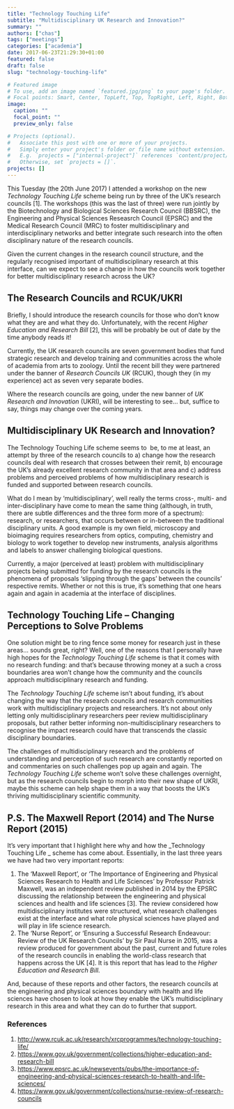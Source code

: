 ```yaml
---
title: "Technology Touching Life"
subtitle: "Multidisciplinary UK Research and Innovation?"
summary: ""
authors: ["chas"]
tags: ["meetings"]
categories: ["academia"]
date: 2017-06-23T21:29:30+01:00
featured: false
draft: false
slug: "technology-touching-life"

# Featured image
# To use, add an image named `featured.jpg/png` to your page's folder.
# Focal points: Smart, Center, TopLeft, Top, TopRight, Left, Right, BottomLeft, Bottom, BottomRight.
image:
  caption: ""
  focal_point: ""
  preview_only: false

# Projects (optional).
#   Associate this post with one or more of your projects.
#   Simply enter your project's folder or file name without extension.
#   E.g. `projects = ["internal-project"]` references `content/project/deep-learning/index.md`.
#   Otherwise, set `projects = []`.
projects: []
---
```

This Tuesday (the 20th June 2017) I attended a workshop on the new _Technology Touching Life_ scheme being run by three of the UK&#8217;s research councils [1]. The workshops (this was the last of three) were run jointly by the Biotechnology and Biological Sciences Research Council (BBSRC), the Engineering and Physical Sciences Reseasrch Council (EPSRC) and the Medical Research Council (MRC) to foster multidisciplinary and interdisciplinary networks and better integrate such research into the often disciplinary nature of the research councils.

Given the current changes in the research council structure, and the regularly recognised important of multidisciplinary research at this interface, can we expect to see a change in how the councils work together for better multidisciplinary research across the UK?

<!--more-->

## The Research Councils and RCUK/UKRI

Briefly, I should introduce the research councils for those who don&#8217;t know what they are and what they do. Unfortunately, with the recent _Higher Education and Research Bill_ [2], this will be probably be out of date by the time anybody reads it!

Currently, the UK research councils are seven government bodies that fund strategic research and develop training and communities across the whole of academia from arts to zoology. Until the recent bill they were partnered under the banner of _Research Councils UK_ (RCUK), though they (in my experience) act as seven very separate bodies.

Where the research councils are going, under the new banner of _UK Research and Innovation_ (UKRI), will be interesting to see&#8230; but, suffice to say, things may change over the coming years.

## Multidisciplinary UK Research and Innovation?

The Technology Touching Life scheme seems to  be, to me at least, an attempt by three of the research councils to a) change how the research councils deal with research that crosses between their remit, b) encourage the UK&#8217;s already excellent research community in that area and c) address problems and perceived problems of how multidisciplinary research is funded and supported between research councils.

What do I mean by &#8216;multidisciplinary&#8217;, well really the terms cross-, multi- and inter-disciplinary have come to mean the same thing (although, in truth, there are subtle differences and the three form more of a spectrum): research, or researchers, that occurs between or in-between the traditional disciplinary units. A good example is my own field, microscopy and bioimaging requires researchers from optics, computing, chemistry and biology to work together to develop new instruments, analysis algorithms and labels to answer challenging biological questions.

Currently, a major (perceived at least) problem with multidisciplinary projects being submitted for funding by the research councils is the phenomena of proposals &#8216;slipping through the gaps&#8217; between the councils&#8217; respective remits. Whether or not this is true, it&#8217;s something that one hears again and again in academia at the interface of disciplines.

## Technology Touching Life &#8211; Changing Perceptions to Solve Problems

One solution might be to ring fence some money for research just in these areas&#8230; sounds great, right? Well, one of the reasons that I personally have high hopes for the _Technology Touching Life_ scheme is that it comes with no research funding: and that&#8217;s because throwing money at a such a cross boundaries area won&#8217;t change how the community and the councils approach multidisciplinary research and funding.

The _Technology Touching Life_ scheme isn&#8217;t about funding, it&#8217;s about changing the way that the research councils and research communities work with multidisciplinary projects and researchers. It&#8217;s not about only letting only multidisciplinary researchers peer review multidisciplinary proposals, but rather better informing non-multidisciplinary researchers to recognise the impact research could have that transcends the classic disciplinary boundaries.

The challenges of multidisciplinary research and the problems of understanding and perception of such research are constantly reported on and commentaries on such challenges pop up again and again. The _Technology Touching Life_ scheme won&#8217;t solve these challenges overnight, but as the research councils begin to morph into their new shape of UKRI, maybe this scheme can help shape them in a way that boosts the UK&#8217;s thriving multidisciplinary scientific community.

## P.S. The Maxwell Report (2014) and The Nurse Report (2015)

It&#8217;s very important that I highlight here why and how the _Technology Touching Life _ scheme has come about. Essentially, in the last three years we have had two very important reports:

  1. The &#8216;Maxwell Report&#8217;, or &#8216;The Importance of Engineering and Physical Sciences Research to Health and Life Sciences&#8217; by Professor Patrick Maxwell, was an independent review published in 2014 by the EPSRC discussing the relationship between the engineering and physical sciences and health and life sciences [3]. The review considered how multidisciplinary institutes were structured, what research challenges exist at the interface and what role physical sciences have played and will play in life science research.
  2. The &#8216;Nurse Report&#8217;, or &#8216;Ensuring a Successful Research Endeavour: Review of the UK Research Councils&#8217; by Sir Paul Nurse in 2015, was a review produced for government about the past, current and future roles of the research councils in enabling the world-class research that happens across the UK [4]. It is this report that has lead to the _Higher Education and Research Bill._

And, because of these reports and other factors, the research councils at the engineering and physical sciences boundary with health and life sciences have chosen to look at how they enable the UK&#8217;s multidisciplinary research in this area and what they can do to further that support.

### References

  1. <a href="http://www.rcuk.ac.uk/research/xrcprogrammes/technology-touching-life/" target="_blank" rel="noopener">http://www.rcuk.ac.uk/research/xrcprogrammes/technology-touching-life/</a>
  2. <a href="https://www.gov.uk/government/collections/higher-education-and-research-bill" target="_blank" rel="noopener">https://www.gov.uk/government/collections/higher-education-and-research-bill</a>
  3. <a href="https://www.epsrc.ac.uk/newsevents/pubs/the-importance-of-engineering-and-physical-sciences-research-to-health-and-life-sciences/" target="_blank" rel="noopener">https://www.epsrc.ac.uk/newsevents/pubs/the-importance-of-engineering-and-physical-sciences-research-to-health-and-life-sciences/</a>
  4. <a href="https://www.gov.uk/government/collections/nurse-review-of-research-councils" target="_blank" rel="noopener">https://www.gov.uk/government/collections/nurse-review-of-research-councils</a>
